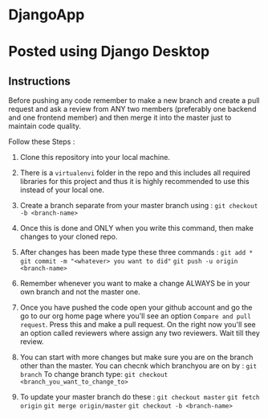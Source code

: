 # DjangoApp
# Posted using Django Desktop
## Instructions

Before pushing any code remember to make a new branch and create a pull request and ask a review from ANY two members (preferably one backend and one frontend member) and then merge it into the master just to maintain code quality.

Follow these Steps :
1) Clone this repository into your local machine.

2) There is a `virtualenvi` folder in the repo and this includes all required libraries for this project and thus it is highly recommended to use this instead of your local one.

3) Create a branch separate from your master branch using :
    `git checkout -b <branch-name>`

4) Once this is done and ONLY when you write this command, then make changes to your cloned repo.

5) After changes has been made type these three commands :
    `git add *`
    `git commit -m "<whatever> you want to did"`
    `git push -u origin <branch-name>`


6) Remember whenever you want to make a change ALWAYS be in your own branch and not the master one.

7) Once you have pushed the code open your github account and go the go to our org home page where you'll see an option `Compare and pull request`. Press this and make a pull request. On the right now you'll see an option called reviewers where assign any two reviewers. Wait till they review. 

8) You can start with more changes but make sure you are on the branch other than the master. You can checnk which branchyou are on by :
    `git branch`
To change branch type: 
    `git checkout <branch_you_want_to_change_to>`

6) To update your master branch do these :
    `git checkout master`
    `git fetch origin`
    `git merge origin/master`
    `git checkout -b <branch-name>`
